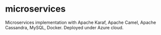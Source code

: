 # microservices
Microservices implementation with Apache Karaf, Apache Camel, Apache Cassandra, MySQL, Docker. Deployed under Azure cloud.
